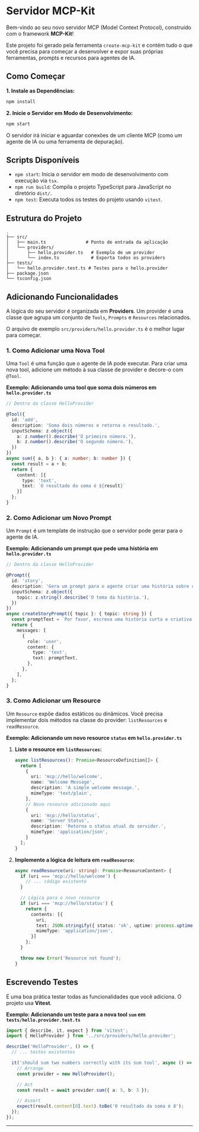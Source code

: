 # Servidor MCP-Kit

Bem-vindo ao seu novo servidor MCP (Model Context Protocol), construído com o framework **MCP-Kit**!

Este projeto foi gerado pela ferramenta `create-mcp-kit` e contém tudo o que você precisa para começar a desenvolver e expor suas próprias ferramentas, prompts e recursos para agentes de IA.

## Como Começar

**1. Instale as Dependências:**

```bash
npm install
```

**2. Inicie o Servidor em Modo de Desenvolvimento:**

```bash
npm start
```

O servidor irá iniciar e aguardar conexões de um cliente MCP (como um agente de IA ou uma ferramenta de depuração).

## Scripts Disponíveis

- `npm start`: Inicia o servidor em modo de desenvolvimento com execução via `tsx`.
- `npm run build`: Compila o projeto TypeScript para JavaScript no diretório `dist/`.
- `npm test`: Executa todos os testes do projeto usando `vitest`.

## Estrutura do Projeto

```
.
├── src/
│   ├── main.ts               # Ponto de entrada da aplicação
│   └── providers/
│       ├── hello.provider.ts   # Exemplo de um provider
│       └── index.ts            # Exporta todos os providers
├── tests/
│   └── hello.provider.test.ts # Testes para o hello.provider
├── package.json
└── tsconfig.json
```

## Adicionando Funcionalidades

A lógica do seu servidor é organizada em **Providers**. Um provider é uma classe que agrupa um conjunto de `Tools`, `Prompts` e `Resources` relacionados.

O arquivo de exemplo `src/providers/hello.provider.ts` é o melhor lugar para começar.

### 1. Como Adicionar uma Nova Tool

Uma `Tool` é uma função que o agente de IA pode executar. Para criar uma nova tool, adicione um método à sua classe de provider e decore-o com `@Tool`.

**Exemplo: Adicionando uma tool que soma dois números em `hello.provider.ts`**

```typescript
// Dentro da classe HelloProvider

@Tool({
  id: 'add',
  description: 'Soma dois números e retorna o resultado.',
  inputSchema: z.object({
    a: z.number().describe('O primeiro número.'),
    b: z.number().describe('O segundo número.'),
  })
})
async sum({ a, b }: { a: number; b: number }) {
  const result = a + b;
  return {
    content: [{
      type: 'text',
      text: `O resultado da soma é ${result}`
    }]
  };
}
```

### 2. Como Adicionar um Novo Prompt

Um `Prompt` é um template de instrução que o servidor pode gerar para o agente de IA.

**Exemplo: Adicionando um prompt que pede uma história em `hello.provider.ts`**

```typescript
// Dentro da classe HelloProvider

@Prompt({
  id: 'story',
  description: 'Gera um prompt para o agente criar uma história sobre um tema.',
  inputSchema: z.object({
    topic: z.string().describe('O tema da história.'),
  })
})
async createStoryPrompt({ topic }: { topic: string }) {
  const promptText = `Por favor, escreva uma história curta e criativa sobre "${topic}".`;
  return {
    messages: [
      {
        role: 'user',
        content: {
          type: 'text',
          text: promptText,
        },
      },
    ],
  };
}
```

### 3. Como Adicionar um Resource

Um `Resource` expõe dados estáticos ou dinâmicos. Você precisa implementar dois métodos na classe do provider: `listResources` e `readResource`.

**Exemplo: Adicionando um novo resource `status` em `hello.provider.ts`**

1.  **Liste o resource em `listResources`:**

    ```typescript
    async listResources(): Promise<ResourceDefinition[]> {
      return [
        {
          uri: 'mcp://hello/welcome',
          name: 'Welcome Message',
          description: 'A simple welcome message.',
          mimeType: 'text/plain',
        },
        // Novo resource adicionado aqui
        {
          uri: 'mcp://hello/status',
          name: 'Server Status',
          description: 'Retorna o status atual do servidor.',
          mimeType: 'application/json',
        }
      ];
    }
    ```

2.  **Implemente a lógica de leitura em `readResource`:**

    ```typescript
    async readResource(uri: string): Promise<ResourceContent> {
      if (uri === 'mcp://hello/welcome') {
        // ... código existente
      }

      // Lógica para o novo resource
      if (uri === 'mcp://hello/status') {
        return {
          contents: [{
            uri,
            text: JSON.stringify({ status: 'ok', uptime: process.uptime() }),
            mimeType: 'application/json',
          }]
        };
      }

      throw new Error('Resource not found');
    }
    ```

## Escrevendo Testes

É uma boa prática testar todas as funcionalidades que você adiciona. O projeto usa **Vitest**.

**Exemplo: Adicionando um teste para a nova tool `sum` em `tests/hello.provider.test.ts`**

```typescript
import { describe, it, expect } from 'vitest';
import { HelloProvider } from '../src/providers/hello.provider';

describe('HelloProvider', () => {
  // ... testes existentes

  it('should sum two numbers correctly with its sum tool', async () => {
    // Arrange
    const provider = new HelloProvider();

    // Act
    const result = await provider.sum({ a: 5, b: 3 });

    // Assert
    expect(result.content[0].text).toBe('O resultado da soma é 8');
  });
});
```

---